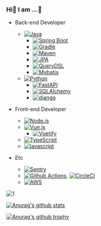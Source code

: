 ### Hi👋  I am ...🤔

- Back-end Developer
  - [![Java](https://img.shields.io/badge/Java-v17-darkred.svg?&logo=java)](https://www.java.com/)
    - [![Spring Boot](https://img.shields.io/badge/Spring%20Boot-v2.6-deepgreen.svg?&logo=spring)](https://spring.io/projects/spring-boot)
    - [![Gradle](https://img.shields.io/badge/Gradle-v7.3-darkblue.svg?&logo=gradle)](https://gradle.org/)
    - [![Maven](https://img.shields.io/badge/Maven-v3.6-blue.svg?&logo=maven)](https://maven.apache.org/)
    - [![JPA](https://img.shields.io/badge/jpa-v2.6-deepgreen.svg?&logo=Spring)](https://spring.io/projects/spring-data-jpa)
    - [![QueryDSL](https://img.shields.io/badge/QueryDSL-v4.4-blue.svg?logo=querydsl)](https://querydsl.com/)
    - [![Mybatis](https://img.shields.io/badge/mybatis-v3.5-darkred.svg?&logo=mybatis)](https://mybatis.org/)
  - [![Python](https://img.shields.io/badge/python-v3.8-blue.svg?&logo=python)](https://docs.python.org/3.8/)
    - [![FastAPI](https://img.shields.io/badge/FastAPI-v0.63-teal.svg?logo=fastapi)](https://fastapi.tiangolo.com/)
    - [![SQLAlchemy](https://img.shields.io/badge/SQLAlchemy-v1.4-lightgray.svg?&logo=sqlalchemy)](https://docs.sqlalchemy.org/)
    - [![django](https://img.shields.io/badge/django-v2.1-darkgreen.svg?&logo=django)](https://docs.djangoproject.com/)
- Front-end Developer
  - [![Node.js](https://img.shields.io/badge/Node.js-v16-darkgreen.svg?logo=node.js)](https://nodejs.org/)
  - [![Vue.js](https://img.shields.io/badge/Vue.js-v2.6-deepgreen.svg?logo=vue.js)](https://kr.vuejs.org/v2/guide/index.html)
    - [![Vuetify](https://img.shields.io/badge/Vuetify-v2.6-blue.svg?logo=vuetify)](https://vuetifyjs.com/)
  - [![TypeScript](https://img.shields.io/badge/TypeScript-v4.5-blue.svg?logo=typescript)](https://www.typescriptlang.org/)
  - [![javascript](https://img.shields.io/badge/javascript-ESNext-orange.svg?logo=javascript)]()

- Etc
  - [![Sentry](https://img.shields.io/badge/Monitorning-Sentry-purple.svg?logo=sentry)](https://sentry.io/)
  - [![Github Actions](https://img.shields.io/badge/CI/CD-Github%20Actions-black.svg?logo=github)](https://github.com/features/actions), [![CircleCI](https://img.shields.io/badge/CI/CD-CircleCI-black.svg?logo=circleci)](https://circleci.com/)
  - [![AWS](https://img.shields.io/badge/Cloud-AWS-orange.svg?logo=aws)](https://aws.amazon.com/)

![1](https://github-readme-stats.vercel.app/api/top-langs/?username=bestheroz&theme=blue-green)

[![Anurag's github stats](https://github-readme-stats.vercel.app/api?username=bestheroz&theme=blue-green)](https://github.com/anuraghazra/github-readme-stats)

[![Anurag's github trophy](https://github-profile-trophy.vercel.app/?username=bestheroz&row=1)](https://github.com/ryo-ma/github-profile-trophy)



<!--
**bestheroz/bestheroz** is a ✨ _special_ ✨ repository because its `README.md` (this file) appears on your GitHub profile.

Here are some ideas to get you started:

- 🔭 I’m currently working on ...
- 🌱 I’m currently learning ...
- 👯 I’m looking to collaborate on ...
- 🤔 I’m looking for help with ...
- 💬 Ask me about ...
- 📫 How to reach me: ...
- 😄 Pronouns: ...
- ⚡ Fun fact: ...
-->
